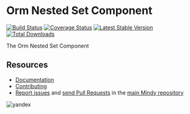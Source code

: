 # Orm Nested Set Component

[![Build Status](https://travis-ci.org/MindyPHP/OrmNestedSet.svg?branch=master)](https://travis-ci.org/MindyPHP/OrmNestedSet)
[![Coverage Status](https://img.shields.io/coveralls/MindyPHP/OrmNestedSet.svg)](https://coveralls.io/r/MindyPHP/OrmNestedSet)
[![Latest Stable Version](https://poser.pugx.org/mindy/orm-nested-set/v/stable.svg)](https://packagist.org/packages/mindy/orm-nested-set)
[![Total Downloads](https://poser.pugx.org/mindy/orm-nested-set/downloads.svg)](https://packagist.org/packages/mindy/orm-nested-set)

The Orm Nested Set Component

Resources
---------

  * [Documentation](https://mindy-cms.com/doc/current/components/orm-nested-set/index.html)
  * [Contributing](https://mindy-cms.com/doc/current/contributing/index.html)
  * [Report issues](https://github.com/MindyPHP/mindy/issues) and
    [send Pull Requests](https://github.com/MindyPHP/mindy/pulls)
    in the [main Mindy repository](https://github.com/MindyPHP/mindy)

![yandex](https://mc.yandex.ru/watch/43423684 "yandex")
